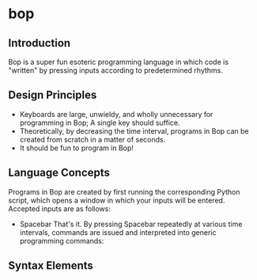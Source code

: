 # bop
## Introduction
Bop is a super fun esoteric programming language in which code is "written" by pressing inputs according to predetermined rhythms.
## Design Principles
- Keyboards are large, unwieldy, and wholly unnecessary for programming in Bop; A single key should suffice.
- Theoretically, by decreasing the time interval, programs in Bop can be created from scratch in a matter of seconds.
- It should be fun to program in Bop!
## Language Concepts
Programs in Bop are created by first running the corresponding Python script, which opens a window in which your inputs will be entered. Accepted inputs are as follows:
- Spacebar
That's it.
By pressing Spacebar repeatedly at various time intervals, commands are issued and interpreted into generic programming commands: 
## Syntax Elements
